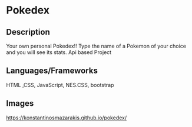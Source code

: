 # Pokedex

## Description 

Your own personal Pokedex!! Type the name of a Pokemon of your choice  and you will see its stats.  Api based Project

## Languages/Frameworks

HTML ,CSS, JavaScript, NES.CSS, bootstrap

## Images 

https://konstantinosmazarakis.github.io/pokedex/
